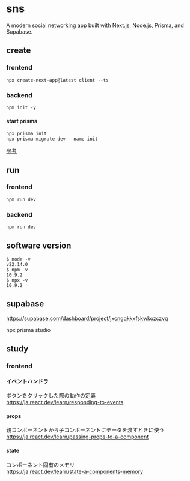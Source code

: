 # sns

A modern social networking app built with Next.js, Node.js, Prisma, and Supabase.

## create

### frontend

`npx create-next-app@latest client --ts`

### backend

`npm init -y`

#### start prisma

`npx prisma init`  
`npx prisma migrate dev --name init`

[参考](https://www.prisma.io/docs/getting-started/quickstart-prismaPostgres)

## run

### frontend

`npm run dev`

### backend

`npm run dev`

## software version

```
$ node -v
v22.14.0
$ npm -v
10.9.2
$ npx -v
10.9.2
```

## supabase

https://supabase.com/dashboard/project/jxcngqkkxfskwkozczvq

npx prisma studio

## study

### frontend

#### イベントハンドラ

ボタンをクリックした際の動作の定義  
https://ja.react.dev/learn/responding-to-events

#### props

親コンポーネントから子コンポーネントにデータを渡すときに使う  
https://ja.react.dev/learn/passing-props-to-a-component

#### state

コンポーネント固有のメモリ  
https://ja.react.dev/learn/state-a-components-memory
